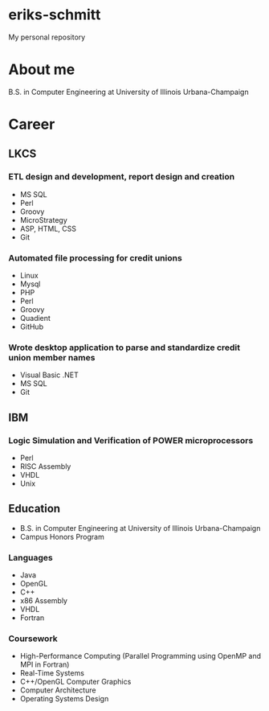 # eriks-schmitt
My personal repository

# About me
B.S. in Computer Engineering at University of Illinois Urbana-Champaign

# Career

## LKCS

  ### ETL design and development, report design and creation
  - MS SQL
  - Perl
  - Groovy
  - MicroStrategy
  - ASP, HTML, CSS
  - Git

  ### Automated file processing for credit unions
  - Linux
  - Mysql
  - PHP
  - Perl
  - Groovy
  - Quadient
  - GitHub

  ### Wrote desktop application to parse and standardize credit union member names
  - Visual Basic .NET
  - MS SQL
  - Git

## IBM

 ### Logic Simulation and Verification of POWER microprocessors
 - Perl
 - RISC Assembly
 - VHDL
 - Unix
   
## Education
  - B.S. in Computer Engineering at University of Illinois Urbana-Champaign
  - Campus Honors Program
### Languages
- Java
- OpenGL
- C++
- x86 Assembly
- VHDL
- Fortran
### Coursework
- High-Performance Computing (Parallel Programming using OpenMP and MPI in Fortran)
- Real-Time Systems
- C++/OpenGL Computer Graphics
- Computer Architecture
- Operating Systems Design
